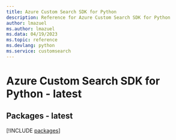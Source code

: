 ```yaml
---
title: Azure Custom Search SDK for Python
description: Reference for Azure Custom Search SDK for Python
author: lmazuel
ms.author: lmazuel
ms.data: 04/19/2023
ms.topic: reference
ms.devlang: python
ms.service: customsearch
---
```

# Azure Custom Search SDK for Python - latest
## Packages - latest
[!INCLUDE [packages](custom-search-index.md)]